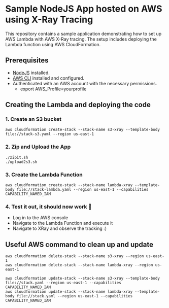 # Sample NodeJS App hosted on AWS using X-Ray Tracing

This repository contains a sample application demonstrating how to set up AWS Lambda with AWS X-Ray tracing. The setup includes deploying the Lambda function using AWS CloudFormation.

## Prerequisites

- [NodeJS](https://nodejs.org/en/download/package-manager) installed.
- [AWS CLI](https://aws.amazon.com/cli/) installed and configured.
- Authenticated with an AWS account with the necessary permissions.
  - export AWS_Profile=yourprofile

## Creating the Lambda and deploying the code

### 1. Create an S3 bucket
```
aws cloudformation create-stack --stack-name s3-xray --template-body file://stack-s3.yaml --region us-east-1
```

### 2. Zip and Upload the App
```
./zipit.sh
./upload2s3.sh
```

### 3. Create the Lambda Function
```
aws cloudformation create-stack --stack-name lambda-xray --template-body file://stack-lambda.yaml --region us-east-1 --capabilities CAPABILITY_NAMED_IAM
```

### 4. Test it out, it should now work 🎉
- Log in to the AWS console
- Navigate to the Lambda Function and execute it
- Navigate to XRay and observe the tracking :) 

## Useful AWS command to clean up and update 
```
aws cloudformation delete-stack --stack-name s3-xray --region us-east-1
aws cloudformation delete-stack --stack-name lambda-xray --region us-east-1

aws cloudformation update-stack --stack-name s3-xray --template-body file://stack.yaml --region us-east-1 --capabilities CAPABILITY_NAMED_IAM
aws cloudformation update-stack --stack-name lambda-xray --template-body file://stack.yaml --region us-east-1 --capabilities CAPABILITY_NAMED_IAM
```
